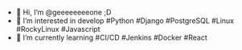 - 👋 Hi, I’m @geeeeeeeeone ;D
- 👀 I’m interested in develop #Python #Django #PostgreSQL #Linux #RockyLinux #Javascript
- 🌱 I’m currently learning #CI/CD #Jenkins #Docker #React

<!---
geeeeeeeeone/geeeeeeeeone is a ✨ special ✨ repository because its `README.md` (this file) appears on your GitHub profile.
You can click the Preview link to take a look at your changes.
--->
